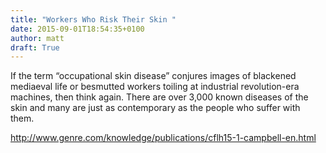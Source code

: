 ```yaml
---
title: "Workers Who Risk Their Skin "
date: 2015-09-01T18:54:35+0100
author: matt
draft: True
---
```

If the term “occupational skin disease” conjures images of blackened mediaeval life or besmutted workers toiling at industrial revolution-era machines, then think again. There are over 3,000 known diseases of the skin and many are just as contemporary as the people who suffer with them.

http://www.genre.com/knowledge/publications/cflh15-1-campbell-en.html
